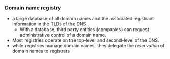 
### Domain name registry
- a large database of all domain names and the associated registrant information in the TLDs of the DNS
	- With a database, third party entities (companies) can request administrative control of a domain name.
- Most registries operate on the top-level and second-level of the DNS.
- while registries manage domain names, they delegate the *reservation* of domain names to registrars
